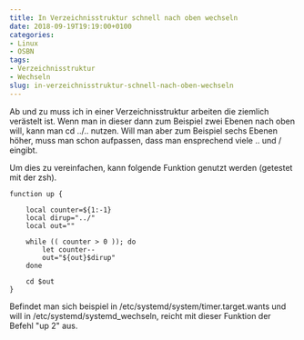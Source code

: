 ```yaml
---
title: In Verzeichnisstruktur schnell nach oben wechseln
date: 2018-09-19T19:19:00+0100
categories:
- Linux
- OSBN
tags:
- Verzeichnisstruktur
- Wechseln
slug: in-verzeichnisstruktur-schnell-nach-oben-wechseln
---
```

Ab und zu muss ich in einer Verzeichnisstruktur arbeiten die ziemlich verästelt ist. Wenn man in dieser dann zum Beispiel zwei Ebenen nach oben will, kann man cd ../.. nutzen. Will man aber zum Beispiel sechs Ebenen höher, muss man schon aufpassen, dass man ensprechend viele .. und / eingibt.

Um dies zu vereinfachen, kann folgende Funktion genutzt werden (getestet mit der zsh).

<pre class="line-numbers language-bash" style="white-space:pre-wrap;">
<code class="language-bash">function up {
     
    local counter=${1:-1}
    local dirup="../"
    local out=""

    while (( counter > 0 )); do
        let counter--
        out="${out}$dirup"
    done

    cd $out
}</code>
</pre>

Befindet man sich beispiel in /etc/systemd/system/timer.target.wants und will in /etc/systemd/systemd\_wechseln, reicht mit dieser Funktion der Befehl "up 2" aus.
